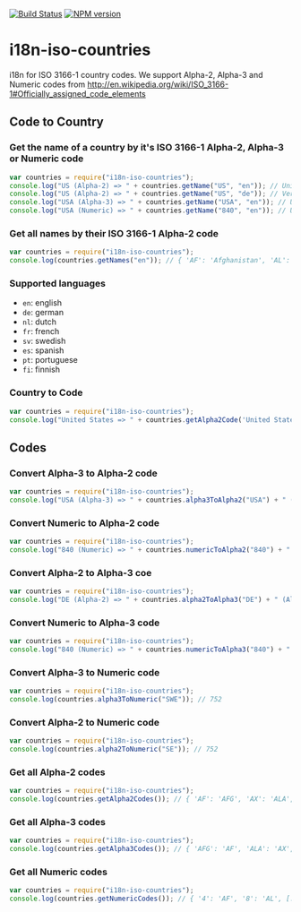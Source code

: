 [![Build Status](https://secure.travis-ci.org/michaelwittig/node-i18n-iso-countries.png)](http://travis-ci.org/michaelwittig/node-i18n-iso-countries)
[![NPM version](https://badge.fury.io/js/i18n-iso-countries.png)](http://badge.fury.io/js/i18n-iso-countries)

# i18n-iso-countries

i18n for ISO 3166-1 country codes. We support Alpha-2, Alpha-3 and Numeric codes from http://en.wikipedia.org/wiki/ISO_3166-1#Officially_assigned_code_elements

## Code to Country

### Get the name of a country by it's ISO 3166-1 Alpha-2, Alpha-3 or Numeric code

`````javascript
var countries = require("i18n-iso-countries");
console.log("US (Alpha-2) => " + countries.getName("US", "en")); // United States
console.log("US (Alpha-2) => " + countries.getName("US", "de")); // Vereinigte Staaten von Amerika
console.log("USA (Alpha-3) => " + countries.getName("USA", "en")); // United States
console.log("USA (Numeric) => " + countries.getName("840", "en")); // United States
`````

### Get all names by their ISO 3166-1 Alpha-2 code

`````javascript
var countries = require("i18n-iso-countries");
console.log(countries.getNames("en")); // { 'AF': 'Afghanistan', 'AL': 'Albania', [...], 'ZM': 'Zambia', 'ZW': 'Zimbabwe' }
`````

### Supported languages

* `en`: english
* `de`: german
* `nl`: dutch
* `fr`: french
* `sv`: swedish
* `es`: spanish
* `pt`: portuguese
* `fi`: finnish

### Country to Code

`````javascript
var countries = require("i18n-iso-countries");
console.log("United States => " + countries.getAlpha2Code('United States', 'en')); // US
`````

## Codes

### Convert Alpha-3 to Alpha-2 code

`````javascript
var countries = require("i18n-iso-countries");
console.log("USA (Alpha-3) => " + countries.alpha3ToAlpha2("USA") + " (Alpha-2)"); // United States
`````

### Convert Numeric to Alpha-2 code

`````javascript
var countries = require("i18n-iso-countries");
console.log("840 (Numeric) => " + countries.numericToAlpha2("840") + " (Alpha-2)"); // United States
`````

### Convert Alpha-2 to Alpha-3 coe
`````javascript
var countries = require("i18n-iso-countries");
console.log("DE (Alpha-2) => " + countries.alpha2ToAlpha3("DE") + " (Alpha-3)"); // Germany
`````

### Convert Numeric to Alpha-3 code

`````javascript
var countries = require("i18n-iso-countries");
console.log("840 (Numeric) => " + countries.numericToAlpha3("840") + " (Alpha-3)"); // United States
`````

### Convert Alpha-3 to Numeric code

`````javascript
var countries = require("i18n-iso-countries");
console.log(countries.alpha3ToNumeric("SWE")); // 752
`````

### Convert Alpha-2 to Numeric code

`````javascript
var countries = require("i18n-iso-countries");
console.log(countries.alpha2ToNumeric("SE")); // 752
`````

### Get all Alpha-2 codes

`````javascript
var countries = require("i18n-iso-countries");
console.log(countries.getAlpha2Codes()); // { 'AF': 'AFG', 'AX': 'ALA', [...], 'ZM': 'ZMB', 'ZW': 'ZWE' }
`````

### Get all Alpha-3 codes

`````javascript
var countries = require("i18n-iso-countries");
console.log(countries.getAlpha3Codes()); // { 'AFG': 'AF', 'ALA': 'AX', [...], 'ZMB': 'ZM', 'ZWE': 'ZW' }
`````

### Get all Numeric codes

`````javascript
var countries = require("i18n-iso-countries");
console.log(countries.getNumericCodes()); // { '4': 'AF', '8': 'AL', [...], '887': 'YE', '894': 'ZM' }
`````
